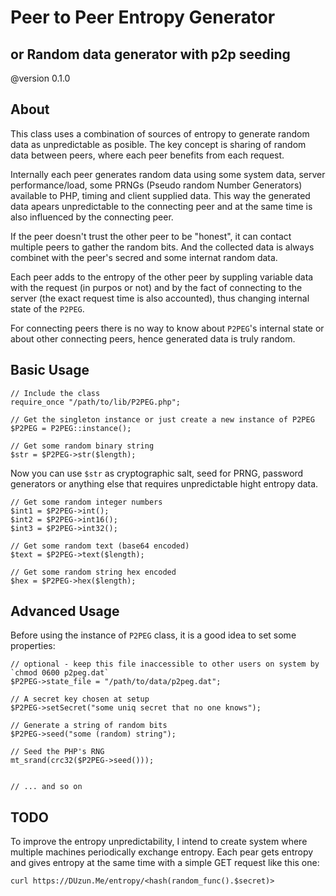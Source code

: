
# Peer to Peer Entropy Generator
## or Random data generator with p2p seeding
@version 0.1.0

## About

This class uses a combination of sources of entropy to generate random data as unpredictable as posible. 
The key concept is sharing of random data between peers, where each peer benefits from each request.

Internally each peer generates random data using some system data, server performance/load, some PRNGs (Pseudo random Number Generators) available to PHP, timing and client supplied data. This way the generated data apears unpredictable to the connecting peer and at the same time is also influenced by the connecting peer.

If the peer doesn't trust the other peer to be "honest", it can contact multiple peers to gather the random bits. And the collected data is always combinet with the peer's secred and some internat random data.

Each peer adds to the entropy of the other peer by suppling variable data with the request (in purpos or not) and by the fact of connecting to the server (the exact request time is also accounted), thus changing internal state of the `P2PEG`.

For connecting peers there is no way to know about `P2PEG`'s internal state or about other connecting peers, hence generated data is truly random.


## Basic Usage

    // Include the class
    require_once "/path/to/lib/P2PEG.php";
    
    // Get the singleton instance or just create a new instance of P2PEG
    $P2PEG = P2PEG::instance();
    
    // Get some random binary string
    $str = $P2PEG->str($length);

Now you can use `$str` as cryptographic salt, seed for PRNG, password generators or anything else that requires unpredictable hight entropy data.
    
    // Get some random integer numbers
    $int1 = $P2PEG->int();
    $int2 = $P2PEG->int16();
    $int3 = $P2PEG->int32();
    
    // Get some random text (base64 encoded)
    $text = $P2PEG->text($length);
    
    // Get some random string hex encoded
    $hex = $P2PEG->hex($length);


## Advanced Usage

Before using the instance of `P2PEG` class, it is a good idea to set some properties:

    // optional - keep this file inaccessible to other users on system by `chmod 0600 p2peg.dat`
    $P2PEG->state_file = "/path/to/data/p2peg.dat";
    
    // A secret key chosen at setup
    $P2PEG->setSecret("some uniq secret that no one knows");

    // Generate a string of random bits
    $P2PEG->seed("some (random) string");
    
    // Seed the PHP's RNG
    mt_srand(crc32($P2PEG->seed()));
    

    // ... and so on

## TODO

To improve the entropy unpredictability, I intend to create system where multiple machines periodically exchange entropy. 
Each pear gets entropy and gives entropy at the same time with a simple GET request like this one:

    curl https://DUzun.Me/entropy/<hash(random_func().$secret)>


